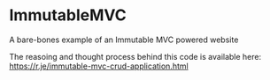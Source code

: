 # ImmutableMVC
A bare-bones example of an Immutable MVC powered website

The reasoing and thought process behind this code is available here: https://r.je/immutable-mvc-crud-application.html 

